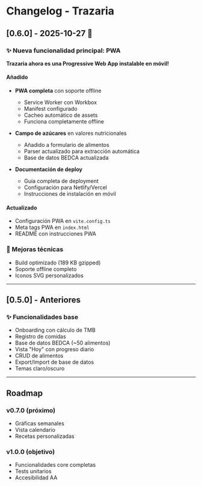 # Changelog - Trazaria

## [0.6.0] - 2025-10-27 🌿

### ✨ Nueva funcionalidad principal: PWA

**Trazaria ahora es una Progressive Web App instalable en móvil!**

#### Añadido
- **PWA completa** con soporte offline
  - Service Worker con Workbox
  - Manifest configurado
  - Cacheo automático de assets
  - Funciona completamente offline
  
- **Campo de azúcares** en valores nutricionales
  - Añadido a formulario de alimentos
  - Parser actualizado para extracción automática
  - Base de datos BEDCA actualizada

- **Documentación de deploy**
  - Guía completa de deployment
  - Configuración para Netlify/Vercel
  - Instrucciones de instalación en móvil

#### Actualizado
- Configuración PWA en `vite.config.ts`
- Meta tags PWA en `index.html`
- README con instrucciones PWA

### 🔧 Mejoras técnicas
- Build optimizado (189 KB gzipped)
- Soporte offline completo
- Iconos SVG personalizados

---

## [0.5.0] - Anteriores

### ✨ Funcionalidades base
- Onboarding con cálculo de TMB
- Registro de comidas
- Base de datos BEDCA (~50 alimentos)
- Vista "Hoy" con progreso diario
- CRUD de alimentos
- Export/Import de base de datos
- Temas claro/oscuro

---

## Roadmap

### v0.7.0 (próximo)
- Gráficas semanales
- Vista calendario
- Recetas personalizadas

### v1.0.0 (objetivo)
- Funcionalidades core completas
- Tests unitarios
- Accesibilidad AA
